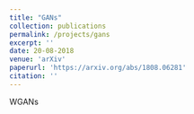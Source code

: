 ```yaml
---
title: "GANs"
collection: publications
permalink: /projects/gans
excerpt: ''
date: 20-08-2018
venue: 'arXiv'
paperurl: 'https://arxiv.org/abs/1808.06281'
citation: ''
---
```


WGANs